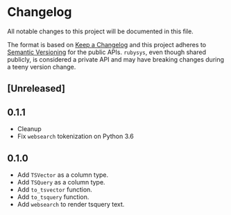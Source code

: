 # Changelog

All notable changes to this project will be documented in this file.

The format is based on [Keep a Changelog](http://keepachangelog.com/en/1.0.0/)
and this project adheres to [Semantic Versioning](http://semver.org/spec/v2.0.0.html)
for the public APIs. `rubysys`, even though shared publicly, is considered a private
API and may have breaking changes during a teeny version change.

## [Unreleased]

## 0.1.1

- Cleanup
- Fix `websearch` tokenization on Python 3.6

## 0.1.0

- Add `TSVector` as a column type.
- Add `TSQuery` as a column type.
- Add `to_tsvector` function.
- Add `to_tsquery` function.
- Add `websearch` to render tsquery text.
